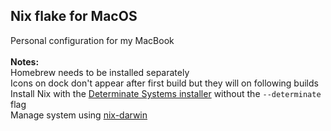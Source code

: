 ## Nix flake for MacOS

Personal configuration for my MacBook \
\
**Notes:** \
Homebrew needs to be installed separately \
Icons on dock don't appear after first build but they will on following builds \
Install Nix with the [Determinate Systems installer](https://github.com/DeterminateSystems/nix-installer) without the `--determinate` flag \
Manage system using [nix-darwin](https://github.com/LnL7/nix-darwin)

